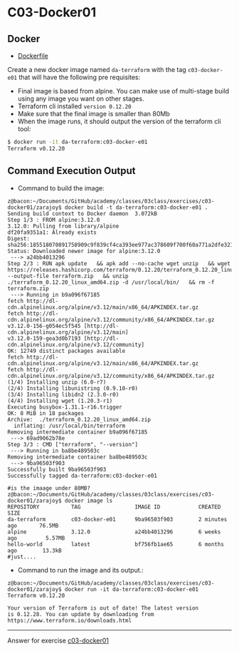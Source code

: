 # C03-Docker01

## Docker 
- [Dockerfile](Dockerfile)


Create a new docker image named `da-terraform` with the tag `c03-docker-e01` that will have the following pre requisites:
 - Final image is based from alpine. You can make use of multi-stage build using any image you want on other stages.
 - Terraform cli installed `version 0.12.20`
 - Make sure that the final image is smaller than 80Mb
 - When the image runs, it should output the version of the terraform cli tool: 
 ```bash
 $ docker run -it da-terraform:c03-docker-e01
 Terraform v0.12.20
```

## Command Execution Output
- Command to build the image:
```
z@bacon:~/Documents/GitHub/academy/classes/03class/exercises/c03-docker01/zarajoy$ docker build -t da-terraform:c03-docker-e01 .
Sending build context to Docker daemon  3.072kB
Step 1/3 : FROM alpine:3.12.0
3.12.0: Pulling from library/alpine
df20fa9351a1: Already exists 
Digest: sha256:185518070891758909c9f839cf4ca393ee977ac378609f700f60a771a2dfe321
Status: Downloaded newer image for alpine:3.12.0
 ---> a24bb4013296
Step 2/3 : RUN apk update   && apk add --no-cache wget unzip   && wget https://releases.hashicorp.com/terraform/0.12.20/terraform_0.12.20_linux_amd64.zip --output-file terraform.zip   && unzip ./terraform_0.12.20_linux_amd64.zip -d /usr/local/bin/   && rm -f terraform.zip
 ---> Running in b9a096f67185
fetch http://dl-cdn.alpinelinux.org/alpine/v3.12/main/x86_64/APKINDEX.tar.gz
fetch http://dl-cdn.alpinelinux.org/alpine/v3.12/community/x86_64/APKINDEX.tar.gz
v3.12.0-156-g054ec5f545 [http://dl-cdn.alpinelinux.org/alpine/v3.12/main]
v3.12.0-159-gea3d0b7193 [http://dl-cdn.alpinelinux.org/alpine/v3.12/community]
OK: 12749 distinct packages available
fetch http://dl-cdn.alpinelinux.org/alpine/v3.12/main/x86_64/APKINDEX.tar.gz
fetch http://dl-cdn.alpinelinux.org/alpine/v3.12/community/x86_64/APKINDEX.tar.gz
(1/4) Installing unzip (6.0-r7)
(2/4) Installing libunistring (0.9.10-r0)
(3/4) Installing libidn2 (2.3.0-r0)
(4/4) Installing wget (1.20.3-r1)
Executing busybox-1.31.1-r16.trigger
OK: 8 MiB in 18 packages
Archive:  ./terraform_0.12.20_linux_amd64.zip
  inflating: /usr/local/bin/terraform  
Removing intermediate container b9a096f67185
 ---> 69ad9062b78e
Step 3/3 : CMD ["terraform", "--version"]
 ---> Running in ba8be489503c
Removing intermediate container ba8be489503c
 ---> 9ba96503f903
Successfully built 9ba96503f903
Successfully tagged da-terraform:c03-docker-e01

#is the imaage under 80MB? 
z@bacon:~/Documents/GitHub/academy/classes/03class/exercises/c03-docker01/zarajoy$ docker image ls
REPOSITORY          TAG                 IMAGE ID            CREATED             SIZE
da-terraform        c03-docker-e01      9ba96503f903        2 minutes ago       76.5MB
alpine              3.12.0              a24bb4013296        6 weeks ago         5.57MB
hello-world         latest              bf756fb1ae65        6 months ago        13.3kB
#just....
```

- Command to run the image and its output.:
```
z@bacon:~/Documents/GitHub/academy/classes/03class/exercises/c03-docker01/zarajoy$ docker run -it da-terraform:c03-docker-e01
Terraform v0.12.20

Your version of Terraform is out of date! The latest version
is 0.12.28. You can update by downloading from https://www.terraform.io/downloads.html

```

<!-- Don't change anything below this point-->
<!-- Before commiting, remove both commented lines--> 
***
Answer for exercise [c03-docker01](https://github.com/devopsacademyau/academy/blob/af3225a3436f263164e8daebc6bbd1ef3122b900/classes/03class/exercises/c03-docker01/README.md)